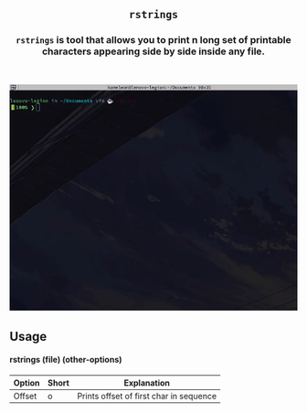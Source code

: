 ## <p align="center">`rstrings`</p>



### <p align="center">`rstrings` is tool that allows you to print n long set of printable characters appearing side by side inside **any** file.</p>
<br>
<p align="center"><img src="https://github.com/Kameleon-07/rstrings/blob/main/preview.gif"></p>

## Usage

#### rstrings (file) (other-options)

|Option|Short|Explanation|
|------|-----|-----------|
|Offset|o|Prints offset of first char in sequence|